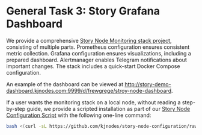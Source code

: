 # General Task 3: Story Grafana Dashboard

We provide a comprehensive [Story Node Monitoring stack project](https://github.com/kjnodes/story-node-monitoring#readme), consisting of multiple parts. Prometheus configuration ensures consistent metric collection. Grafana configuration ensures visualizations, including a prepared dashboard. Alertmanager enables Telegram notifications about important changes. The stack includes a quick-start Docker Compose configuration.

An example of the dashboard can be viewed at http://story-demo-dashboard.kjnodes.com:9999/d/frewgrege/stroy-node-dashboard.

If a user wants the monitoring stack on a local node, without reading a step-by-step guide, we provide a scripted installation as part of our [Story Node Configuration Script](https://github.com/kjnodes/story-node-configuration#readme) with the following one-line command:

```bash
bash <(curl -sL https://github.com/kjnodes/story-node-configuration/raw/refs/heads/main/script.sh) monitor
```
